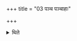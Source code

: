 +++
title = "03 पञ्च पञ्चाहाः"

+++

<details><summary>थिते</summary>

3. There are five five-day-sacrifices. 
</details>
